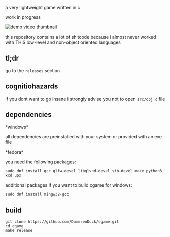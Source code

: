 a very lightweight game written in c

work in progress

[![demo video thumbnail](https://img.youtube.com/vi/K3WzBEkcs2g/0.jpg)](https://www.youtube.com/watch?v=K3WzBEkcs2g)


this repository contains a lot of shitcode because i almost never worked with THIS low-level and non-object oriented languages

## tl;dr

go to the `releases` section

## cognitiohazards

if you dont want to go insane i strongly advise you not to open `src/obj.c` file

## dependencies

\*windows\*

all dependencies are preinstalled with your system or provided with an exe file

\*fedora\*

you need the following packages:

```
sudo dnf install gcc glfw-devel libglvnd-devel stb-devel make python3 xxd upx
```

additional packages if you want to build cgame for windows:

```
sudo dnf install mingw32-gcc
```

## build

```
git clone https://github.com/DummrenDuck/cgame.git
cd cgame
make release
```
